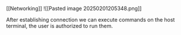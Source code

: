 [[Networking]]
![[Pasted image 20250201205348.png]]

After establishing connection we can execute commands on the host terminal, the user is authorized to run them.